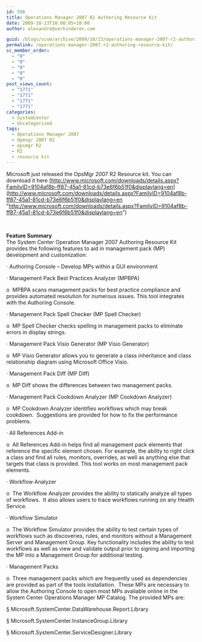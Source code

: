 ```yaml
---
id: 596
title: Operations Manager 2007 R2 Authoring Resource Kit
date: 2009-10-23T10:00:05+10:00
author: alexandre@verkinderen.com

guid: /blogs/scom/archive/2009/10/23/operations-manager-2007-r2-authoring-resource-kit.aspx
permalink: /operations-manager-2007-r2-authoring-resource-kit/
sc_member_order:
  - "0"
  - "0"
  - "0"
  - "0"
  - "0"
post_views_count:
  - "1771"
  - "1771"
  - "1771"
  - "1771"
categories:
  - SystemCenter
  - Uncategorized
tags:
  - Operations Manager 2007
  - Opmsgr 2007 R2
  - opsmgr R2
  - R2
  - resource kit
---
```

Microsoft just released the OpsMgr 2007 R2 Resource kit. You can download it here [http://www.microsoft.com/downloads/details.aspx?FamilyID=9104af8b-ff87-45a1-81cd-b73e6f6b51f0&displaylang=en](http://www.microsoft.com/downloads/details.aspx?FamilyID=9104af8b-ff87-45a1-81cd-b73e6f6b51f0&displaylang=en "http://www.microsoft.com/downloads/details.aspx?FamilyID=9104af8b-ff87-45a1-81cd-b73e6f6b51f0&displaylang=en")

&#160;

**Feature Summary**  
The System Center Operation Manager 2007 Authoring Resource Kit provides the following features to aid in management pack (MP) development and customization: 

· Authoring Console – Develop MPs within a GUI environment

· Management Pack Best Practices Analyzer (MPBPA)

o&#160; MPBPA scans management packs for best practice compliance and provides automated resolution for numerous issues. This tool integrates with the Authoring Console.

· Management Pack Spell Checker (MP Spell Checker)

o&#160; MP Spell Checker checks spelling in management packs to eliminate errors in display strings.

· Management Pack Visio Generator (MP Visio Generator)

o&#160; MP Visio Generator allows you to generate a class inheritance and class relationship diagram using Microsoft Office Visio.

· Management Pack Diff (MP Diff) 

o&#160; MP Diff shows the differences between two management packs.

· Management Pack Cookdown Analyzer (MP Cookdown Analyzer)

o&#160; MP Cookdown Analyzer identifies workflows which may break cookdown.&#160; Suggestions are provided for how to fix the performance problems. 

· All References Add-in

o&#160; All References Add-in helps find all management pack elements that reference the specific element chosen. For example, the ability to right click a class and find all rules, monitors, overrides, as well as anything else that targets that class is provided. This tool works on most management pack elements.

· Workflow Analyzer

o&#160; The Workflow Analyzer provides the ability to statically analyze all types of workflows.&#160; It also allows users to trace workflows running on any Health Service.

· Workflow Simulator

o&#160; The Workflow Simulator provides the ability to test certain types of workflows such as discoveries, rules, and monitors without a Management Server and Management Group. Key functionality includes the ability to test workflows as well as view and validate output prior to signing and importing the MP into a Management Group for additional testing.

· Management Packs

o&#160; Three management packs which are frequently used as dependencies are provided as part of the tools installation.&#160; These MPs are necessary to allow the Authoring Console to open most MPs available online in the System Center Operations Manager MP Catalog. The provided MPs are:

§ Microsoft.SystemCenter.DataWarehouse.Report.Library

§ Microsoft.SystemCenter.InstanceGroup.Library

§ Microsoft.SystemCenter.ServiceDesigner.Library
